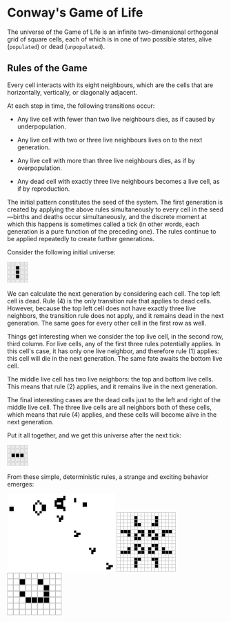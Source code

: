 # Conway's Game of Life

The universe of the Game of Life is an infinite two-dimensional orthogonal grid of square cells, each of which is in one of two possible states, alive (`populated`) or dead (`unpopulated`).

## Rules of the Game

Every cell interacts with its eight neighbours, which are the cells that are horizontally, vertically, or diagonally adjacent.

At each step in time, the following transitions occur:

- Any live cell with fewer than two live neighbours dies, as if caused by underpopulation.

- Any live cell with two or three live neighbours lives on to the next generation.

- Any live cell with more than three live neighbours dies, as if by overpopulation.

- Any dead cell with exactly three live neighbours becomes a live cell, as if by reproduction.

The initial pattern constitutes the seed of the system. The first generation is created by applying the above rules simultaneously to every cell in the seed—births and deaths occur simultaneously, and the discrete moment at which this happens is sometimes called a tick (in other words, each generation is a pure function of the preceding one). The rules continue to be applied repeatedly to create further generations.

Consider the following initial universe:

<img src="/assets/initial-universe.png" alt="The Initial Universe" width="48" height="48" />

We can calculate the next generation by considering each cell. The top left cell is dead. Rule (4) is the only transition rule that applies to dead cells. However, because the top left cell does not have exactly three live neighbors, the transition rule does not apply, and it remains dead in the next generation. The same goes for every other cell in the first row as well.

Things get interesting when we consider the top live cell, in the second row, third column. For live cells, any of the first three rules potentially applies. In this cell's case, it has only one live neighbor, and therefore rule (1) applies: this cell will die in the next generation. The same fate awaits the bottom live cell.

The middle live cell has two live neighbors: the top and bottom live cells. This means that rule (2) applies, and it remains live in the next generation.

The final interesting cases are the dead cells just to the left and right of the middle live cell. The three live cells are all neighbors both of these cells, which means that rule (4) applies, and these cells will become alive in the next generation.

Put it all together, and we get this universe after the next tick:

<img src="/assets/next-universe.png" alt="The Next Universe" width="48" height="48" />

From these simple, deterministic rules, a strange and exciting behavior emerges:

<img src="/assets/gospers_glider_gun.gif" alt="Gasper's Glider Run" />

<img src="/assets/gol_pulsar.gif" alt="Game of Life Variation: Pulsar" />

<img src="/assets/gol_animated_spaceship.gif" alt="Game of Life Variation: Spaceship" />

